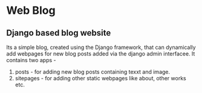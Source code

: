 # Web Blog
## Django based blog website
Its a simple blog, created using the Django framework, that can dynamically add webpages for new blog posts added via the django admin interfacee.
It contains two apps -
1. posts - for adding new blog posts containing texxt and image.
2. sitepages - for adding other static webpages like about, other works etc.
